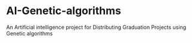 # AI-Genetic-algorithms
An Artificial intelligence project for Distributing Graduation Projects using Genetic algorithms
